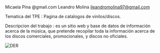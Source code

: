 Micaela Pina  @gmail.com
Leandro Molina ileandromolina97@gmail.com

Tematica del TPE : Pagina de catalogos de vinilos/discos.

Descripcion del trabajo : es un sitio web y base de datos de información acerca de la música, que pretende recopilar toda la información acerca de los discos comerciales, promocionales, y discos no oficiales.

![DER](https://github.com/Micaela1702/TP-Especial-Web-II/assets/105060579/1bd0a50b-4066-4498-9a9f-d0a1b8cfea74)
